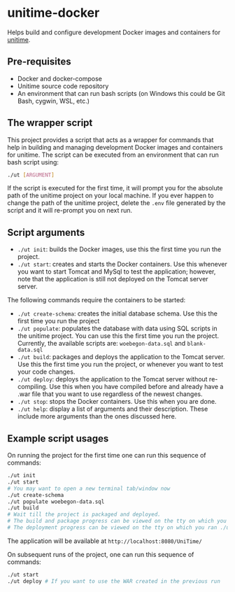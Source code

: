 # unitime-docker

Helps build and configure development Docker images and containers for [unitime](https://github.com/unitime/unitime).

## Pre-requisites

-   Docker and docker-compose
-   Unitime source code repository
-   An environment that can run bash scripts (on Windows this could be Git Bash, cygwin, WSL, etc.)

## The wrapper script

This project provides a script that acts as a wrapper for commands that help in building and managing
development Docker images and containers for unitime.
The script can be executed from an environment that can run bash script using:

```bash
./ut [ARGUMENT]
```

If the script is executed for the first time, it will prompt you for the absolute path of the unitime project on your
local machine.
If you ever happen to change the path of the unitime project, delete the `.env` file generated by the script and it will
re-prompt you on next run.

## Script arguments

-   `./ut init`: builds the Docker images, use this the first time you run the project.
-   `./ut start`: creates and starts the Docker containers.
    Use this whenever you want to start Tomcat and MySql to test the application;
    however, note that the application is still not deployed on the Tomcat server
    server.

The following commands require the containers to be started:

-   `./ut create-schema`: creates the initial database schema. Use this the first time you run the project
-   `./ut populate`: populates the database with data using SQL scripts in the unitime project.
    You can use this the first time you run the project.
    Currently, the available scripts are: `woebegon-data.sql` and `blank-data.sql`
-   `./ut build`: packages and deploys the application to the Tomcat server.
    Use this the first time you run the project, or whenever you want to test your code changes.
-   `./ut deploy`: deploys the application to the Tomcat server without re-compiling.
    Use this when you have compiled before and already have a .war file that you want to use regardless of the newest
    changes.
-   `./ut stop`: stops the Docker containers. Use this when you are done.
-   `./ut help`: display a list of arguments and their description.
    These include more arguments than the ones discussed here.

## Example script usages

On running the project for the first time one can run this sequence of commands:

```bash
./ut init
./ut start
# You may want to open a new terminal tab/window now
./ut create-schema
./ut populate woebegon-data.sql
./ut build
# Wait till the project is packaged and deployed.
# The build and package progress can be viewed on the tty on which you ran ./ut build
# The deployment progress can be viewed on the tty on which you ran ./ut start
```

The application will be available at `http://localhost:8080/UniTime/`

On subsequent runs of the project, one can run this sequence of commands:

```bash
./ut start
./ut deploy # If you want to use the WAR created in the previous run
```
